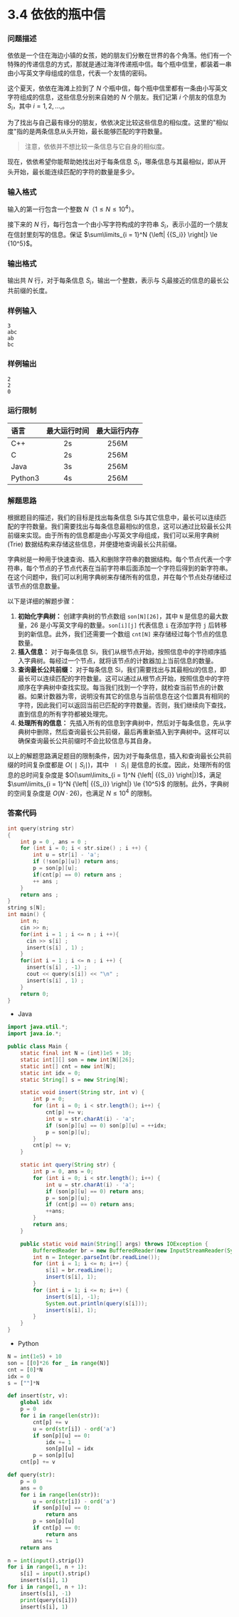 # 3.4 依依的瓶中信

### 问题描述

依依是一个住在海边小镇的女孩，她的朋友们分散在世界的各个角落。他们有一个特殊的传递信息的方式，那就是通过海洋传递瓶中信。每个瓶中信里，都装着一串由小写英文字母组成的信息，代表一个友情的密码。

这个夏天，依依在海滩上捡到了 $N$ 个瓶中信，每个瓶中信里都有一条由小写英文字符组成的信息，这些信息分别来自她的 $N$ 个朋友。我们记第 $i$ 个朋友的信息为 $S_i$​，其中 $i=1,2,...,$。

为了找出与自己最有缘分的朋友，依依决定比较这些信息的相似度。这里的"相似度"指的是两条信息从头开始，最长能够匹配的字符数量。

> 注意，依依并不想比较一条信息与它自身的相似度。

现在，依依希望你能帮助她找出对于每条信息 $S_i$​，哪条信息与其最相似，即从开头开始，最长能连续匹配的字符的数量是多少。

### 输入格式

输入的第一行包含一个整数 $N（1≤N≤10^4）$。

接下来的 $N$ 行，每行包含一个由小写字符构成的字符串 $S_i​$，表示小蓝的一个朋友在信封里刻写的信息。保证 $\sum\limits_{i = 1}^N {\left| {{S_i}} \right|}  \le {10^5}$。

### 输出格式

输出共 $N$ 行，对于每条信息 $S_i$​，输出一个整数，表示与 $S_i$​ 最接近的信息的最长公共前缀的长度。

### 样例输入

```text
3
abc
ab
bc
```

### 样例输出

```text
2
2
0
```

### 运行限制

| 语言      | 最大运行时间 | 最大运行内存 |
| :------ | :----: | :----: |
| C++     |   2s   |  256M  |
| C       |   2s   |  256M  |
| Java    |   3s   |  256M  |
| Python3 |   4s   |  256M  |

### 解题思路
根据题目的描述，我们的目标是找出每条信息 Si​ 与其它信息中，最长可以连续匹配的字符数量。我们需要找出与每条信息最相似的信息，这可以通过比较最长公共前缀来实现。由于所有的信息都是由小写英文字母组成，我们可以采用字典树 (Trie) 数据结构来存储这些信息，并便捷地查询最长公共前缀。

字典树是一种用于快速查询、插入和删除字符串的数据结构。每个节点代表一个字符串，每个节点的子节点代表在当前字符串后面添加一个字符后得到的新字符串。在这个问题中，我们可以利用字典树来存储所有的信息，并在每个节点处存储经过该节点的信息数量。

以下是详细的解题步骤：

1. **初始化字典树：** 创建字典树的节点数组 `son[N][26]`，其中 `N` 是信息的最大数量，26 是小写英文字母的数量。`son[i][j]` 代表信息 `i` 在添加字符 `j` 后转移到的新信息。此外，我们还需要一个数组 `cnt[N]` 来存储经过每个节点的信息数量。
2. **插入信息：** 对于每条信息 Si​，我们从根节点开始，按照信息中的字符顺序插入字典树。每经过一个节点，就将该节点的计数器加上当前信息的数量。
3. **查询最长公共前缀：** 对于每条信息 Si​，我们需要找出与其最相似的信息，即最长可以连续匹配的字符数量。这可以通过从根节点开始，按照信息中的字符顺序在字典树中查找实现。每当我们找到一个字符，就检查当前节点的计数器。如果计数器为零，说明没有其它的信息与当前信息在这个位置具有相同的字符，因此我们可以返回当前已匹配的字符数量。否则，我们继续向下查找，直到信息的所有字符都被处理完。
4. **处理所有的信息：** 先插入所有的信息到字典树中，然后对于每条信息，先从字典树中删除，然后查询最长公共前缀，最后再重新插入到字典树中。这样可以确保查询最长公共前缀时不会比较信息与其自身。

以上的解题思路满足题目的限制条件，因为对于每条信息，插入和查询最长公共前缀的时间复杂度都是 $O(∣S_i​∣)$，其中 $∣S_i​∣$ 是信息的长度。因此，处理所有的信息的总时间复杂度是 $O(\sum\limits_{i = 1}^N {\left| {{S_i}} \right|})$，满足 $\sum\limits_{i = 1}^N {\left| {{S_i}} \right|}  \le {10^5}$ 的限制。此外，字典树的空间复杂度是 $O(N⋅26)$，也满足 $N≤10^4$ 的限制。


### 答案代码
```cpp
int query(string str)
{
    int p = 0 , ans = 0 ; 
    for (int i = 0; i < str.size() ; i ++) {
        int u = str[i] - 'a';
        if (!son[p][u]) return ans;
        p = son[p][u];
        if(cnt[p] == 0) return ans ;
        ++ ans ; 
    }
    return ans ;
}
string s[N];
int main() {
    int n;
    cin >> n;
    for(int i = 1 ; i <= n ; i ++){
      cin >> s[i] ;
      insert(s[i] , 1) ; 
    }
    for(int i = 1 ; i <= n ; i ++) {
      insert(s[i] , -1) ;
      cout << query(s[i]) << "\n" ;
      insert(s[i] , 1) ; 
    }
    return 0;
}
```

* Java

```java
import java.util.*;
import java.io.*;

public class Main {
    static final int N = (int)1e5 + 10;
    static int[][] son = new int[N][26];
    static int[] cnt = new int[N];
    static int idx = 0;
    static String[] s = new String[N];

    static void insert(String str, int v) {
        int p = 0;
        for (int i = 0; i < str.length(); i++) {
            cnt[p] += v;
            int u = str.charAt(i) - 'a';
            if (son[p][u] == 0) son[p][u] = ++idx;
            p = son[p][u];
        }
        cnt[p] += v;
    }

    static int query(String str) {
        int p = 0, ans = 0;
        for (int i = 0; i < str.length(); i++) {
            int u = str.charAt(i) - 'a';
            if (son[p][u] == 0) return ans;
            p = son[p][u];
            if (cnt[p] == 0) return ans;
            ++ans;
        }
        return ans;
    }

    public static void main(String[] args) throws IOException {
        BufferedReader br = new BufferedReader(new InputStreamReader(System.in));
        int n = Integer.parseInt(br.readLine());
        for (int i = 1; i <= n; i++) {
            s[i] = br.readLine();
            insert(s[i], 1);
        }
        for (int i = 1; i <= n; i++) {
            insert(s[i], -1);
            System.out.println(query(s[i]));
            insert(s[i], 1);
        }
    }
}
```

* Python

```python
N = int(1e5) + 10
son = [[0]*26 for _ in range(N)]
cnt = [0]*N
idx = 0
s = [""]*N

def insert(str, v):
    global idx
    p = 0
    for i in range(len(str)):
        cnt[p] += v
        u = ord(str[i]) - ord('a')
        if son[p][u] == 0:
            idx += 1
            son[p][u] = idx
        p = son[p][u]
    cnt[p] += v

def query(str):
    p = 0
    ans = 0
    for i in range(len(str)):
        u = ord(str[i]) - ord('a')
        if son[p][u] == 0:
            return ans
        p = son[p][u]
        if cnt[p] == 0:
            return ans
        ans += 1
    return ans

n = int(input().strip())
for i in range(1, n + 1):
    s[i] = input().strip()
    insert(s[i], 1)
for i in range(1, n + 1):
    insert(s[i], -1)
    print(query(s[i]))
    insert(s[i], 1)
```